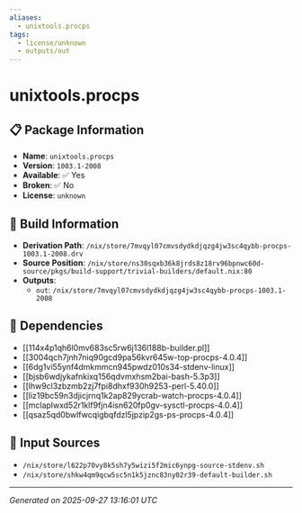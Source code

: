 ```yaml
---
aliases:
  - unixtools.procps
tags:
  - license/unknown
  - outputs/out
---
```


# unixtools.procps

## 📋 Package Information

- **Name**: `unixtools.procps`
- **Version**: `1003.1-2008`
- **Available**: ✅ Yes
- **Broken**: ✅ No
- **License**: `unknown`

## 🔧 Build Information

- **Derivation Path**: `/nix/store/7mvqyl07cmvsdydkdjqzg4jw3sc4qybb-procps-1003.1-2008.drv`
- **Source Position**: `/nix/store/ns30sqxb36k8jrds8z18rv96bpnwc60d-source/pkgs/build-support/trivial-builders/default.nix:80`
- **Outputs**:
  - `out`:  `/nix/store/7mvqyl07cmvsdydkdjqzg4jw3sc4qybb-procps-1003.1-2008`

## 🔗 Dependencies

- [[114x4p1qh6l0mv683sc5rw6j136l188b-builder.pl]]
- [[3004qch7jnh7niq90gcd9pa56kvr645w-top-procps-4.0.4]]
- [[6dg1vi55ynf4dmkmmcn945pwdz010s34-stdenv-linux]]
- [[bjsb6wdjykafnkixq156qdvmxhsm2bai-bash-5.3p3]]
- [[lhw9cl3zbzmb2zj7fpi8dhxf930h9253-perl-5.40.0]]
- [[liz19bc59n3djicjrnq1k2ap829ycrab-watch-procps-4.0.4]]
- [[mclaplwxd52r1klf9fjn4isn620fp0gv-sysctl-procps-4.0.4]]
- [[qsaz5qd0bwlfwcqigbqfdzl5jpzip2gs-ps-procps-4.0.4]]

## 📁 Input Sources

- `/nix/store/l622p70vy8k5sh7y5wizi5f2mic6ynpg-source-stdenv.sh`
- `/nix/store/shkw4qm9qcw5sc5n1k5jznc83ny02r39-default-builder.sh`

---
*Generated on 2025-09-27 13:16:01 UTC*
